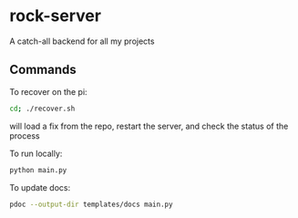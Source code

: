 # rock-server
A catch-all backend for all my projects

## Commands
To recover on the pi:
```bash
cd; ./recover.sh
```
will load a fix from the repo, restart the server, and check the status of the process

To run locally:
```bash
python main.py
```

To update docs:
```bash
pdoc --output-dir templates/docs main.py
```